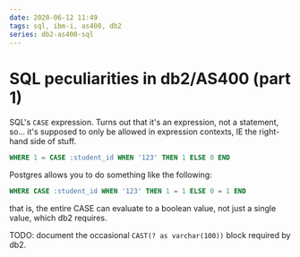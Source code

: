 ```yaml
---
date: 2020-06-12 11:49
tags: sql, ibm-i, as400, db2
series: db2-as400-sql
---
```


# SQL peculiarities in db2/AS400 (part 1)

SQL's `CASE` expression. Turns out that it's an expression, not a statement, so… it's supposed to only be allowed in expression contexts, IE the right-hand side of stuff.

```SQL
WHERE 1 = CASE :student_id WHEN '123' THEN 1 ELSE 0 END
```

Postgres allows you to do something like the following:

```SQL
WHERE CASE :student_id WHEN '123' THEN 1 = 1 ELSE 0 = 1 END
```

that is, the entire CASE can evaluate to a boolean value, not just a single value, which db2 requires.

TODO: document the occasional `CAST(? as varchar(100))` block required by db2.

